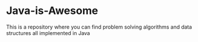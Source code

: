 # Java-is-Awesome
This is a repository where you can find problem solving algorithms and data structures all implemented in Java
